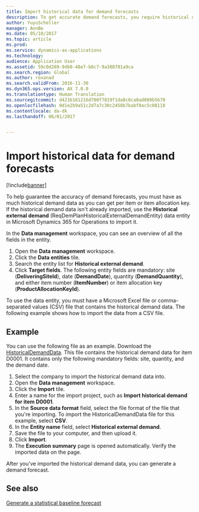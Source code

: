 ```yaml
---
title: Import historical data for demand forecasts
description: To get accurate demand forecasts, you require historical demand data per item or item allocation key. This topic explains how to use data entities to import historical demand data from any system, so that you have a longer history of demand forecast data.
author: YuyuScheller
manager: AnnBe
ms.date: 05/10/2017
ms.topic: article
ms.prod: 
ms.service: dynamics-ax-applications
ms.technology: 
audience: Application User
ms.assetid: 59c0d269-9db0-48e7-b8c7-9a388781a9ca
ms.search.region: Global
ms.author: roxanad
ms.search.validFrom: 2016-11-30
ms.dyn365.ops.version: AX 7.0.0
ms.translationtype: Human Translation
ms.sourcegitcommit: d421b161216d700f7819f1da8c0ca8ad089b5670
ms.openlocfilehash: 0d1e2b9a51c2d7a7c30c2458b7babf8ac5c08118
ms.contentlocale: da-dk
ms.lasthandoff: 06/01/2017


---
```


# <a name="import-historical-data-for-demand-forecasts"></a>Import historical data for demand forecasts

[!include[banner](../includes/banner.md)]

To help guarantee the accuracy of demand forecasts, you must have as much historical demand data as you can get per item or item allocation key. If the historical demand data isn't already imported, use the **Historical external demand** (ReqDemPlanHistoricalExternalDemandEntity) data entity in Microsoft Dynamics 365 for Operations to import it.

In the **Data management** workspace, you can see an overview of all the fields in the entity.

1. Open the **Data management** workspace.
2. Click the **Data entities** tile.
3. Search the entity list for **Historical external demand**.
4. Click **Target fields**. The following entity fields are mandatory: site (**DeliveringSiteId**), date (**DemandDate**), quantity (**DemandQuantity**), and either item number (**ItemNumber**) or item allocation key (**ProductAllocationKeyId**).

To use the data entity, you must have a Microsoft Excel file or comma-separated values (CSV) file that contains the historical demand data. The following example shows how to import the data from a CSV file.

## <a name="example"></a>Example

You can use the following file as an example. Download the [HistoricalDemandData](https://mbs.microsoft.com/customersource/northamerica/AX/learning/documentation/how-to-articles/365OperationsDemandForecast). This file contains the historical demand data for item D0001. It contains only the following mandatory fields: site, quantity, and the demand date.

1. Select the company to import the historical demand data into.
2. Open the **Data management** workspace.
3. Click the **Import** tile.
4. Enter a name for the import project, such as **Import historical demand for item D0001**.
5. In the **Source data format** field, select the file format of the file that you're importing. To import the HistoricalDemandData file for this example, select **CSV**.
6. In the **Entity name** field, select **Historical external demand**.
7. Save the file to your computer, and then upload it.
8. Click **Import**.
9. The **Execution summary** page is opened automatically. Verify the imported data on the page.

After you've imported the historical demand data, you can generate a demand forecast.

## <a name="see-also"></a>See also

[Generate a statistical baseline forecast](generate-statistical-baseline-forecast.md)

